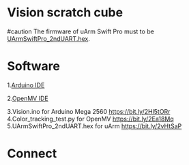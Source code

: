 # Vision scratch cube
#caution
The firmware of uArm Swift Pro must  to be  [UArmSwiftPro_2ndUART.hex](http://download.ufactory.cc/developer/swift/uArm_Swift_Pro_2nd_uart_Firmware_20180724.zip).
# Software
1.[Arduino IDE](www.arduino.cc)

2.[OpenMV IDE](www.openmv.io)

3.Vision.ino for Arduino Mega 2560 https://bit.ly/2Hl5tORr
4.Color_tracking_test.py for OpenMV 
https://bit.ly/2Ea18Mq
5.UArmSwiftPro_2ndUART.hex for uArm
https://bit.ly/2vHtSaP

# Connect
